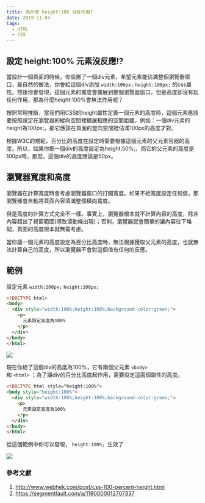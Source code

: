 ```yaml
---
title: 為什麼 height:100 沒有作用?
date: 2019-11-04
tags:
  - HTML
  - CSS
---
```


## 設定 height:100% 元素沒反應!?

當設計一個頁面的時候，你設置了一個div元素，希望元素能佔滿整個瀏覽器窗口，最自然的做法，你會給這個div添加 <code>width:100px;</code> <code>height:100px;</code> 的css屬性。然後你會發現，這個元素的寬度會擴展到整個瀏覽器窗口，但是高度卻沒有起任何作用，那為什麼height:100%會無法作用呢？

按照常理推斷，當我們用CSS的height屬性定義一個元素的高度時，這個元素應該要按照設定在瀏覽器的縱向空間裡擴展相應的空間距離，例如：一個div元素的height為100px;，那它應該在頁面的豎向空間裡佔滿100px的高度才對。

根據W3C的規範，百分比的高度在設定時需要根據這個元素的父元素容器的高度。所以，如果你把一個div的高度設定為height:50%;，而它的父元素的高度是100px時，那麼，這個div的高度應該是50px。

## 瀏覽器寬度和高度

瀏覽器在計算寬度時會考慮瀏覽器窗口的打開寬度。如果不給寬度設定任何值，那瀏覽器會自動將頁面內容填滿整個橫向寬度。

但是高度的計算方式完全不一樣。事實上，瀏覽器根本就不計算內容的高度，除非內容超出了視窗範圍(導致滾動條出現)；否則，瀏覽器就會簡單的讓內容往下堆砌，頁面的高度根本就無需考慮。

當你讓一個元素的高度設定為百分比高度時，無法根據獲取父元素的高度，也就無法計算自己的高度，所以瀏覽器不會對這個值有任何的反應。

## 範例

設定元素 <code>width:100px;</code> <code>height:100px;</code>

```html
<!DOCTYPE html>
<body>
  <div style="width:100%;height:100%;background-color:green;">
    <p>
      元素設定高度為100%
    </p>
  </div>
</body>
</html>
```

<img src="2019-11-4-height-100percent-1.PNG" >

現在你給了這個div的高度為100%，它有兩個父元素 <code>&lt;body&gt; </code>和 <code>&lt;html&gt;</code> ；為了讓div的百分比高度起作用，需要設定這兩個屬性的高度。



```html
<!DOCTYPE html style="height:100%">
<body style="height:100%">
  <div style="width:100%;height:100%;background-color:green;">
    <p>
      元素設定高度為100%
    </p>
  </div>
</body>
</html>
```

從這個範例中你可以發現， <code>height:100%; </code>生效了

<img src="2019-11-4-height-100percent-2.PNG" >

### 參考文獻

1. http://www.webhek.com/post/css-100-percent-height.html
2. https://segmentfault.com/a/1190000012707337
